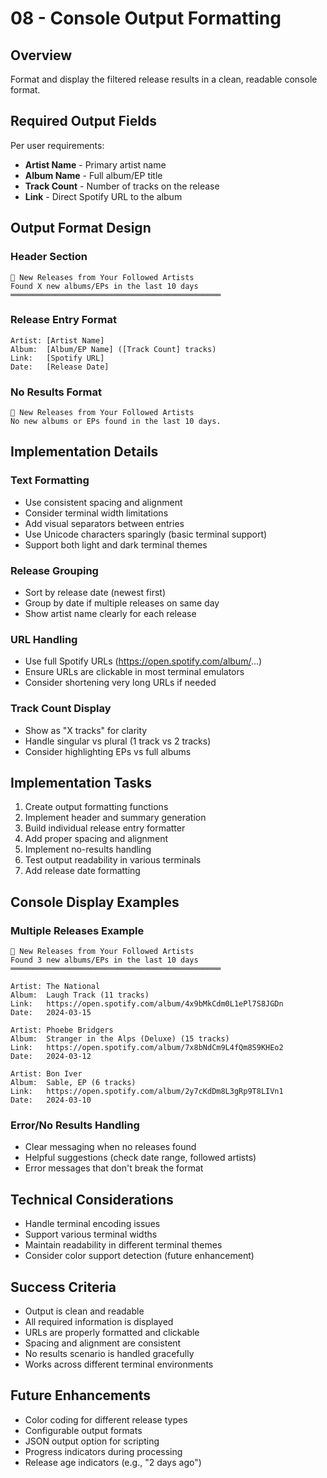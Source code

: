 # 08 - Console Output Formatting

## Overview
Format and display the filtered release results in a clean, readable console format.

## Required Output Fields
Per user requirements:
- **Artist Name** - Primary artist name
- **Album Name** - Full album/EP title
- **Track Count** - Number of tracks on the release
- **Link** - Direct Spotify URL to the album

## Output Format Design

### Header Section
```
🎵 New Releases from Your Followed Artists
Found X new albums/EPs in the last 10 days
═══════════════════════════════════════════════
```

### Release Entry Format
```
Artist: [Artist Name]
Album:  [Album/EP Name] ([Track Count] tracks)
Link:   [Spotify URL]
Date:   [Release Date]

```

### No Results Format
```
🎵 New Releases from Your Followed Artists
No new albums or EPs found in the last 10 days.
```

## Implementation Details

### Text Formatting
- Use consistent spacing and alignment
- Consider terminal width limitations
- Add visual separators between entries
- Use Unicode characters sparingly (basic terminal support)
- Support both light and dark terminal themes

### Release Grouping
- Sort by release date (newest first)
- Group by date if multiple releases on same day
- Show artist name clearly for each release

### URL Handling
- Use full Spotify URLs (https://open.spotify.com/album/...)
- Ensure URLs are clickable in most terminal emulators
- Consider shortening very long URLs if needed

### Track Count Display
- Show as "X tracks" for clarity
- Handle singular vs plural (1 track vs 2 tracks)
- Consider highlighting EPs vs full albums

## Implementation Tasks
1. Create output formatting functions
2. Implement header and summary generation
3. Build individual release entry formatter
4. Add proper spacing and alignment
5. Implement no-results handling
6. Test output readability in various terminals
7. Add release date formatting

## Console Display Examples

### Multiple Releases Example
```
🎵 New Releases from Your Followed Artists
Found 3 new albums/EPs in the last 10 days
═══════════════════════════════════════════════

Artist: The National
Album:  Laugh Track (11 tracks)
Link:   https://open.spotify.com/album/4x9bMkCdm0L1ePl7S8JGDn
Date:   2024-03-15

Artist: Phoebe Bridgers  
Album:  Stranger in the Alps (Deluxe) (15 tracks)
Link:   https://open.spotify.com/album/7x8bNdCm9L4fQm8S9KHEo2
Date:   2024-03-12

Artist: Bon Iver
Album:  Sable, EP (6 tracks)
Link:   https://open.spotify.com/album/2y7cKdDm8L3gRp9T8LIVn1
Date:   2024-03-10
```

### Error/No Results Handling
- Clear messaging when no releases found
- Helpful suggestions (check date range, followed artists)
- Error messages that don't break the format

## Technical Considerations
- Handle terminal encoding issues
- Support various terminal widths
- Maintain readability in different terminal themes
- Consider color support detection (future enhancement)

## Success Criteria
- Output is clean and readable
- All required information is displayed
- URLs are properly formatted and clickable
- Spacing and alignment are consistent
- No results scenario is handled gracefully
- Works across different terminal environments

## Future Enhancements
- Color coding for different release types
- Configurable output formats
- JSON output option for scripting
- Progress indicators during processing
- Release age indicators (e.g., "2 days ago")